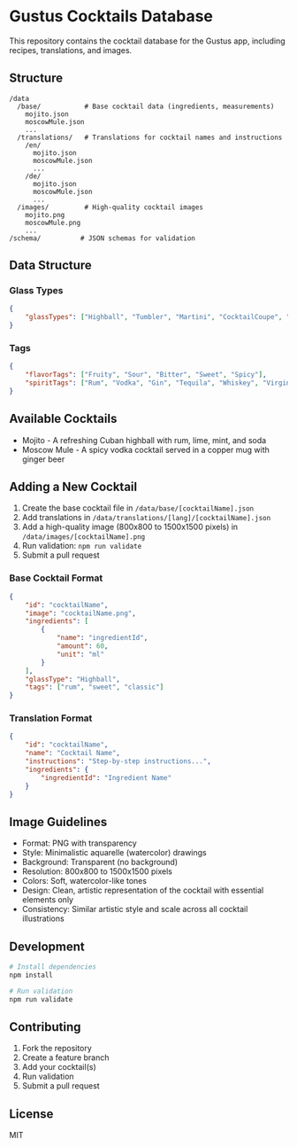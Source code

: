 # Gustus Cocktails Database

This repository contains the cocktail database for the Gustus app, including recipes, translations, and images.

## Structure

```
/data
  /base/           # Base cocktail data (ingredients, measurements)
    mojito.json
    moscowMule.json
    ...
  /translations/   # Translations for cocktail names and instructions
    /en/
      mojito.json
      moscowMule.json
      ...
    /de/
      mojito.json
      moscowMule.json
      ...
  /images/         # High-quality cocktail images
    mojito.png
    moscowMule.png
    ...
/schema/          # JSON schemas for validation
```

## Data Structure

### Glass Types

```json
{
    "glassTypes": ["Highball", "Tumbler", "Martini", "CocktailCoupe", "Hurricane", "Mug", "Wine"]
}
```

### Tags

```json
{
    "flavorTags": ["Fruity", "Sour", "Bitter", "Sweet", "Spicy"],
    "spiritTags": ["Rum", "Vodka", "Gin", "Tequila", "Whiskey", "Virgin"]
}
```

## Available Cocktails

-   Mojito - A refreshing Cuban highball with rum, lime, mint, and soda
-   Moscow Mule - A spicy vodka cocktail served in a copper mug with ginger beer

## Adding a New Cocktail

1. Create the base cocktail file in `/data/base/[cocktailName].json`
2. Add translations in `/data/translations/[lang]/[cocktailName].json`
3. Add a high-quality image (800x800 to 1500x1500 pixels) in `/data/images/[cocktailName].png`
4. Run validation: `npm run validate`
5. Submit a pull request

### Base Cocktail Format

```json
{
    "id": "cocktailName",
    "image": "cocktailName.png",
    "ingredients": [
        {
            "name": "ingredientId",
            "amount": 60,
            "unit": "ml"
        }
    ],
    "glassType": "Highball",
    "tags": ["rum", "sweet", "classic"]
}
```

### Translation Format

```json
{
    "id": "cocktailName",
    "name": "Cocktail Name",
    "instructions": "Step-by-step instructions...",
    "ingredients": {
        "ingredientId": "Ingredient Name"
    }
}
```

## Image Guidelines

-   Format: PNG with transparency
-   Style: Minimalistic aquarelle (watercolor) drawings
-   Background: Transparent (no background)
-   Resolution: 800x800 to 1500x1500 pixels
-   Colors: Soft, watercolor-like tones
-   Design: Clean, artistic representation of the cocktail with essential elements only
-   Consistency: Similar artistic style and scale across all cocktail illustrations

## Development

```bash
# Install dependencies
npm install

# Run validation
npm run validate
```

## Contributing

1. Fork the repository
2. Create a feature branch
3. Add your cocktail(s)
4. Run validation
5. Submit a pull request

## License

MIT
